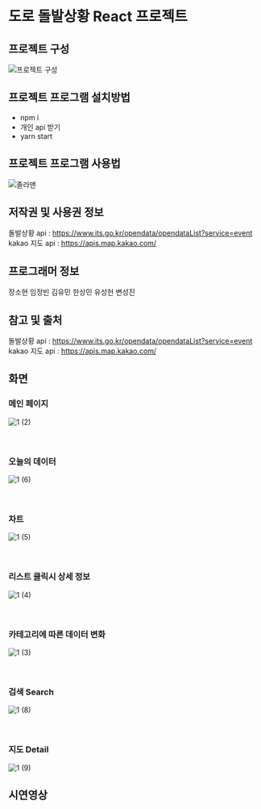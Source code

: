 # 도로 돌발상황 React 프로젝트

## 프로젝트 구성

![프로젝트 구성](https://github.com/thgus0526/Ezen_first_project/assets/76036655/792101d0-7090-429a-bef1-e81b6764481c)


## 프로젝트 프로그램 설치방법

- npm i
- 개인 api 받기
- yarn start

## 프로젝트 프로그램 사용법

![졸라맨](https://github.com/thgus0526/Ezen_first_project/assets/76036655/0a72f405-d119-4391-85ef-092624c63938)

## 저작권 및 사용권 정보

돌발상황 api : https://www.its.go.kr/opendata/opendataList?service=event <br>
kakao 지도 api : https://apis.map.kakao.com/

## 프로그래머 정보

장소현 임정빈 김유민 한상민 유성헌 변성진

## 참고 및 출처

돌발상황 api : https://www.its.go.kr/opendata/opendataList?service=event <br>
kakao 지도 api : https://apis.map.kakao.com/

## 화면

### 메인 페이지
![1 (2)](https://github.com/thgus0526/Ezen_first_project/assets/76036655/3555216c-8328-47b9-8915-13f50845e7fb)
<br><br><br>
### 오늘의 데이터
![1 (6)](https://github.com/thgus0526/Ezen_first_project/assets/76036655/c95e2ef3-da8f-4d9b-9b07-9acfd59c414f)
<br><br><br>
### 차트
![1 (5)](https://github.com/thgus0526/Ezen_first_project/assets/76036655/75d5c04c-a803-4e2b-95da-73d29aa49c14)
<br><br><br>
### 리스트 클릭시 상세 정보
![1 (4)](https://github.com/thgus0526/Ezen_first_project/assets/76036655/82ca6414-d903-4f0b-936f-d29a775e3c93)
<br><br><br>
### 카테고리에 따른 데이터 변화
![1 (3)](https://github.com/thgus0526/Ezen_first_project/assets/76036655/2f350d60-7335-4f9a-beba-1bcea6ce2a4a)
<br><br><br>
### 검색 Search
![1 (8)](https://github.com/thgus0526/Ezen_first_project/assets/76036655/47df7350-a305-4983-8c27-3be17a56b5c6)
<br><br><br>
### 지도 Detail
![1 (9)](https://github.com/thgus0526/Ezen_first_project/assets/76036655/763a9d8c-61cc-4f09-a3e1-bb7bb011ea11)

## 시연영상
